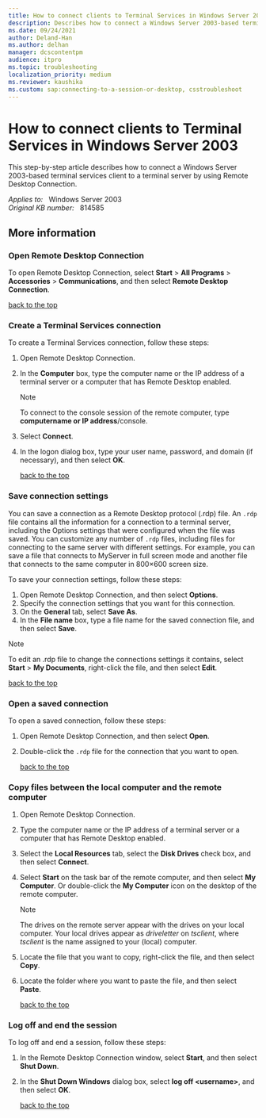 ```yaml
---
title: How to connect clients to Terminal Services in Windows Server 2003
description: Describes how to connect a Windows Server 2003-based terminal services client to a terminal server by using Remote Desktop Connection.
ms.date: 09/24/2021
author: Deland-Han
ms.author: delhan
manager: dcscontentpm
audience: itpro
ms.topic: troubleshooting
localization_priority: medium
ms.reviewer: kaushika
ms.custom: sap:connecting-to-a-session-or-desktop, csstroubleshoot
---
```

# How to connect clients to Terminal Services in Windows Server 2003

This step-by-step article describes how to connect a Windows Server 2003-based terminal services client to a terminal server by using Remote Desktop Connection.

_Applies to:_ &nbsp; Windows Server 2003  
_Original KB number:_ &nbsp; 814585

## More information

### Open Remote Desktop Connection

To open Remote Desktop Connection, select **Start** > **All Programs** > **Accessories** > **Communications**, and then select **Remote Desktop Connection**.

[back to the top](#more-information)  

### Create a Terminal Services connection

To create a Terminal Services connection, follow these steps:

1. Open Remote Desktop Connection.
2. In the **Computer** box, type the computer name or the IP address of a terminal server or a computer that has Remote Desktop enabled.
    > [!NOTE]
    > To connect to the console session of the remote computer, type **computername or IP address**/console.
3. Select **Connect**.
4. In the logon dialog box, type your user name, password, and domain (if necessary), and then select **OK**.  

    [back to the top](#more-information)  

### Save connection settings

You can save a connection as a Remote Desktop protocol (.rdp) file. An `.rdp` file contains all the information for a connection to a terminal server, including the Options settings that were configured when the file was saved. You can customize any number of `.rdp` files, including files for connecting to the same server with different settings. For example, you can save a file that connects to MyServer in full screen mode and another file that connects to the same computer in 800×600 screen size.

To save your connection settings, follow these steps:

1. Open Remote Desktop Connection, and then select **Options**.
2. Specify the connection settings that you want for this connection.
3. On the **General** tab, select **Save As**.
4. In the **File name** box, type a file name for the saved connection file, and then select **Save**.

> [!NOTE]
> To edit an .rdp file to change the connections settings it contains, select **Start** > **My Documents**, right-click the file, and then select **Edit**.

[back to the top](#more-information)  

### Open a saved connection

To open a saved connection, follow these steps:

1. Open Remote Desktop Connection, and then select **Open**.
2. Double-click the `.rdp` file for the connection that you want to open.  

    [back to the top](#more-information)  

### Copy files between the local computer and the remote computer

1. Open Remote Desktop Connection.
2. Type the computer name or the IP address of a terminal server or a computer that has Remote Desktop enabled.
3. Select the **Local Resources** tab, select the **Disk Drives** check box, and then select **Connect**.
4. Select **Start** on the task bar of the remote computer, and then select **My Computer**. Or double-click the **My Computer** icon on the desktop of the remote computer.

    > [!NOTE]
    > The drives on the remote server appear with the drives on your local computer. Your local drives appear as *driveletter* on *tsclient*, where *tsclient* is the name assigned to your (local) computer.
5. Locate the file that you want to copy, right-click the file, and then select **Copy**.
6. Locate the folder where you want to paste the file, and then select **Paste**.

    [back to the top](#more-information)  

### Log off and end the session

To log off and end a session, follow these steps:

1. In the Remote Desktop Connection window, select **Start**, and then select **Shut Down**.
2. In the **Shut Down Windows** dialog box, select **log off \<username>**, and then select **OK**.

    [back to the top](#more-information)  
